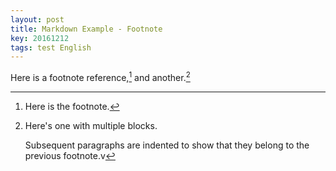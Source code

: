 ```yaml
---
layout: post
title: Markdown Example - Footnote
key: 20161212
tags: test English
---
```


Here is a footnote reference,[^1] and another.[^longnote]

[^1]: Here is the footnote.

[^longnote]: Here's one with multiple blocks.

    Subsequent paragraphs are indented to show that they
belong to the previous footnote.v